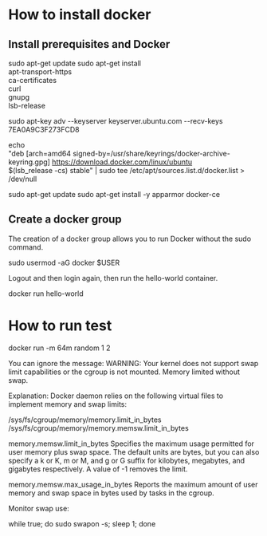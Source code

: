 # How to install docker

## Install prerequisites and Docker

sudo apt-get update
sudo apt-get install \
   apt-transport-https \
   ca-certificates \
   curl \
   gnupg \
   lsb-release

sudo apt-key adv --keyserver keyserver.ubuntu.com --recv-keys 7EA0A9C3F273FCD8

echo \
  "deb [arch=amd64 signed-by=/usr/share/keyrings/docker-archive-keyring.gpg] https://download.docker.com/linux/ubuntu \
  $(lsb_release -cs) stable" | sudo tee /etc/apt/sources.list.d/docker.list > /dev/null

sudo apt-get update
sudo apt-get install -y apparmor docker-ce

## Create a docker group

The creation of a docker group allows you to run Docker without the sudo command.

sudo usermod -aG docker $USER

Logout and then login again, then run the hello-world container.

docker run hello-world

# How to run test

docker run -m 64m random 1 2

You can ignore the message:
WARNING: Your kernel does not support swap limit capabilities or the cgroup is not mounted. Memory limited without swap.

Explanation:
Docker daemon relies on the following virtual files to implement memory and swap limits:

/sys/fs/cgroup/memory/memory.limit_in_bytes
/sys/fs/cgroup/memory/memory.memsw.limit_in_bytes

memory.memsw.limit_in_bytes
Specifies the maximum usage permitted for user memory plus swap space. The default units are bytes, but you can also specify a k or K, m or M, and g or G suffix for kilobytes, megabytes, and gigabytes respectively. A value of -1 removes the limit.

memory.memsw.max_usage_in_bytes
Reports the maximum amount of user memory and swap space in bytes used by tasks in the cgroup.


Monitor swap use:
 
while true; do sudo swapon -s; sleep 1; done
